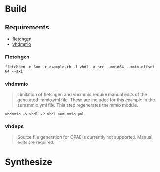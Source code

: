 # Build

## Requirements

- [fletchgen]()
- [vhdmmio]()

### Fletchgen

```
fletchgen -n Sum -r example.rb -l vhdl -o src --mmio64 --mmio-offset 64 --axi
```

### vhdmmio

> Limitation of fletchgen and vhdmmio require manual edits of the generated .mmio.yml file.
> These are included for this example in the sum.mmio.yml file. This step regenerates the mmio module.

```
vhdmmio -V vhdl -P vhdl sum.mmio.yml
```

### vhdeps

> Source file generation for OPAE is currently not supported. Manual edits are required.

# Synthesize
